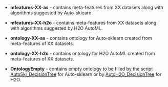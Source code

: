 - **mfeatures-XX-as** - contains meta-features from XX datasets along with algorithms suggested by Auto-sklearn.

- **mfeatures-XX-h2o** - contains meta-features from XX datasets along with algorithms suggested by H2O AutoML.

- **ontology-XX-as** - contains ontology for Auto-sklearn created from meta-features of XX datasets.

- **ontology-XX-h2o** - contains ontology for H2O AutoML created from meta-features of XX datasets.
  
- **OntologyEmpty** - contains empty ontology to be filled by the script [AutoSki_DecisionTree](../Code/AutoSki_DecisionTree.ipynb) for Auto-sklearn or by [AutoH2O_DecisionTree](../Code/AutoH2O_DecisionTree.ipynb) for H2O.
